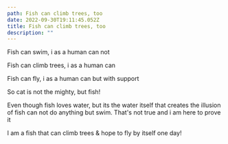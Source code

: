 ```yaml
---
path: Fish can climb trees, too
date: 2022-09-30T19:11:45.052Z
title: Fish can climb trees, too
description: ""
---
```

F﻿ish can swim, i as a human can not

F﻿ish can climb trees, i as a human can 

F﻿ish can fly, i as a human can but with support 

S﻿o cat is not the mighty, but fish!

Even though fish loves water, but its the water itself that creates the illusion of fish can not do anything but swim. That's not true and i am here to prove it

I﻿ am a fish that can climb trees & hope to fly by itself one day!
